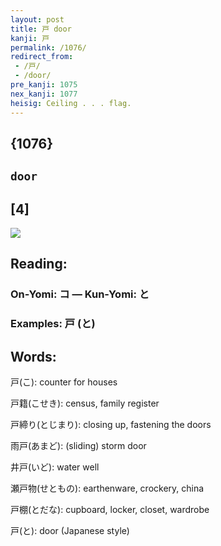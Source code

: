 ```yaml
---
layout: post
title: 戸 door
kanji: 戸
permalink: /1076/
redirect_from:
 - /戸/
 - /door/
pre_kanji: 1075
nex_kanji: 1077
heisig: Ceiling . . . flag.
---
```


## {1076}

## `door`

## [4]

<div class="stroke"><img src="E688B8.png" /></div>

## Reading:

### On-Yomi: コ &mdash; Kun-Yomi: と

### Examples: 戸 (と)

## Words:

戸(こ): counter for houses

戸籍(こせき): census, family register

戸締り(とじまり): closing up, fastening the doors

雨戸(あまど): (sliding) storm door

井戸(いど): water well

瀬戸物(せともの): earthenware, crockery, china

戸棚(とだな): cupboard, locker, closet, wardrobe

戸(と): door (Japanese style)
